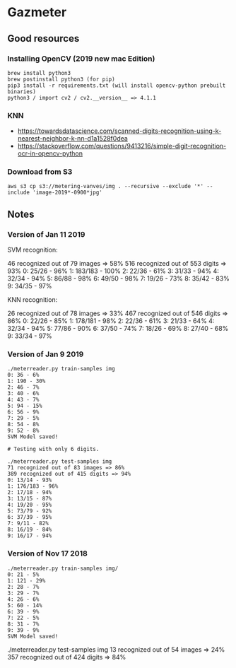 # Gazmeter

## Good resources

### Installing OpenCV (2019 new mac Edition)

    brew install python3
    brew postinstall python3 (for pip)
    pip3 install -r requirements.txt (will install opencv-python prebuilt binaries)
    python3 / import cv2 / cv2.__version__ => 4.1.1

### KNN

- https://towardsdatascience.com/scanned-digits-recognition-using-k-nearest-neighbor-k-nn-d1a1528f0dea
- https://stackoverflow.com/questions/9413216/simple-digit-recognition-ocr-in-opencv-python

### Download from S3

    aws s3 cp s3://metering-vanves/img . --recursive --exclude '*' --include 'image-2019*-0900*jpg'

## Notes

### Version of Jan 11 2019

SVM recognition:

46 recognized out of 79 images => 58%
516 recognized out of 553 digits => 93%
0: 25/26 - 96%
1: 183/183 - 100%
2: 22/36 - 61%
3: 31/33 - 94%
4: 32/34 - 94%
5: 86/88 - 98%
6: 49/50 - 98%
7: 19/26 - 73%
8: 35/42 - 83%
9: 34/35 - 97%

KNN recognition:

26 recognized out of 78 images => 33%
467 recognized out of 546 digits => 86%
0: 22/26 - 85%
1: 178/181 - 98%
2: 22/36 - 61%
3: 21/33 - 64%
4: 32/34 - 94%
5: 77/86 - 90%
6: 37/50 - 74%
7: 18/26 - 69%
8: 27/40 - 68%
9: 33/34 - 97%

### Version of Jan 9 2019

    ./meterreader.py train-samples img
    0: 36 - 6%
    1: 190 - 30%
    2: 46 - 7%
    3: 40 - 6%
    4: 43 - 7%
    5: 94 - 15%
    6: 56 - 9%
    7: 29 - 5%
    8: 54 - 8%
    9: 52 - 8%
    SVM Model saved!

    # Testing with only 6 digits.

    ./meterreader.py test-samples img
    71 recognized out of 83 images => 86%
    389 recognized out of 415 digits => 94%
    0: 13/14 - 93%
    1: 176/183 - 96%
    2: 17/18 - 94%
    3: 13/15 - 87%
    4: 19/20 - 95%
    5: 73/79 - 92%
    6: 37/39 - 95%
    7: 9/11 - 82%
    8: 16/19 - 84%
    9: 16/17 - 94%

### Version of Nov 17 2018

    ./meterreader.py train-samples img/
    0: 21 - 5%
    1: 121 - 29%
    2: 28 - 7%
    3: 29 - 7%
    4: 26 - 6%
    5: 60 - 14%
    6: 39 - 9%
    7: 22 - 5%
    8: 31 - 7%
    9: 39 - 9%
    SVM Model saved!

./meterreader.py test-samples img
13 recognized out of 54 images => 24%
357 recognized out of 424 digits => 84%
